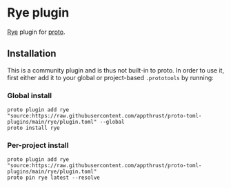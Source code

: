 # Rye plugin

[Rye](https://rye.astral.sh/) plugin for [proto](https://github.com/moonrepo/proto).

## Installation

This is a community plugin and is thus not built-in to proto. In order to use it, first either add it to your global or project-based `.prototools` by running:

### Global install

```shell
proto plugin add rye "source:https://raw.githubusercontent.com/appthrust/proto-toml-plugins/main/rye/plugin.toml" --global
proto install rye
```

### Per-project install

```shell
proto plugin add rye "source:https://raw.githubusercontent.com/appthrust/proto-toml-plugins/main/rye/plugin.toml"
proto pin rye latest --resolve
```
